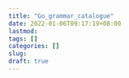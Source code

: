 ```yaml
---
title: "Go_grammar_catalogue"
date: 2022-01-06T09:17:19+08:00
lastmod:
tags: []
categories: []
slug:
draft: true
---
```


